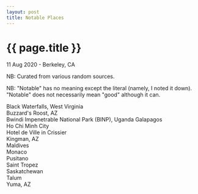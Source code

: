 ```yaml
---
layout: post
title: Notable Places
---
```


{{ page.title }}
================

<p class="meta">11 Aug 2020 - Berkeley, CA</p>

NB: Curated from various random sources.

NB: "Notable" has no meaning except the literal (namely, I noted it down). "Notable" does not necessarily mean "good" although it can.

Black Waterfalls, West Virginia  
Buzzard's Roost, AZ  
Bwindi Impenetrable National Park (BINP), Uganda
Galapagos  
Ho Chi Minh City  
Hotel de Ville in Crissier  
Kingman, AZ  
Maldives  
Monaco  
Pusitano  
Saint Tropez  
Saskatchewan  
Talum  
Yuma, AZ